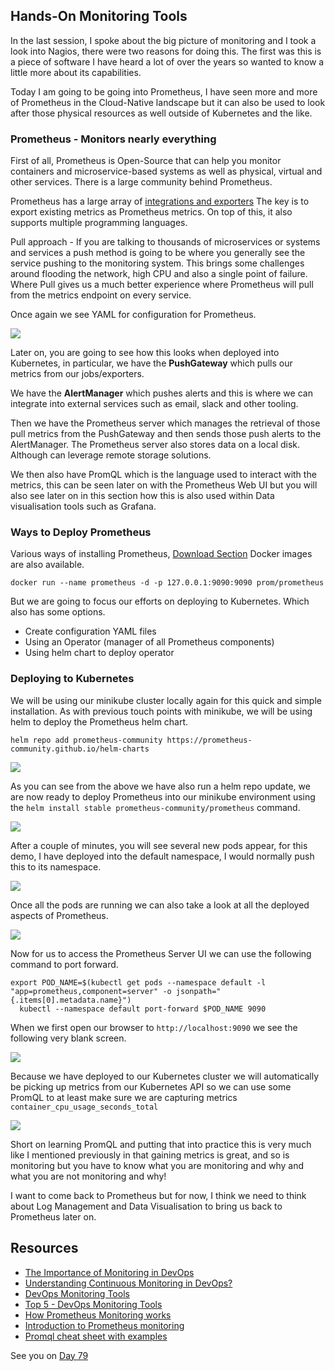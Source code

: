 ## Hands-On Monitoring Tools

In the last session, I spoke about the big picture of monitoring and I took a look into Nagios, there were two reasons for doing this. The first was this is a piece of software I have heard a lot of over the years so wanted to know a little more about its capabilities.

Today I am going to be going into Prometheus, I have seen more and more of Prometheus in the Cloud-Native landscape but it can also be used to look after those physical resources as well outside of Kubernetes and the like.

### Prometheus - Monitors nearly everything

First of all, Prometheus is Open-Source that can help you monitor containers and microservice-based systems as well as physical, virtual and other services. There is a large community behind Prometheus.

Prometheus has a large array of [integrations and exporters](https://prometheus.io/docs/instrumenting/exporters/) The key is to export existing metrics as Prometheus metrics. On top of this, it also supports multiple programming languages.

Pull approach - If you are talking to thousands of microservices or systems and services a push method is going to be where you generally see the service pushing to the monitoring system. This brings some challenges around flooding the network, high CPU and also a single point of failure. Where Pull gives us a much better experience where Prometheus will pull from the metrics endpoint on every service.

Once again we see YAML for configuration for Prometheus.

![](Images/Day78_Monitoring7.png)

Later on, you are going to see how this looks when deployed into Kubernetes, in particular, we have the **PushGateway** which pulls our metrics from our jobs/exporters.

We have the **AlertManager** which pushes alerts and this is where we can integrate into external services such as email, slack and other tooling.

Then we have the Prometheus server which manages the retrieval of those pull metrics from the PushGateway and then sends those push alerts to the AlertManager. The Prometheus server also stores data on a local disk. Although can leverage remote storage solutions.

We then also have PromQL which is the language used to interact with the metrics, this can be seen later on with the Prometheus Web UI but you will also see later on in this section how this is also used within Data visualisation tools such as Grafana.

### Ways to Deploy Prometheus

Various ways of installing Prometheus, [Download Section](https://prometheus.io/download/) Docker images are also available.

`docker run --name prometheus -d -p 127.0.0.1:9090:9090 prom/prometheus`

But we are going to focus our efforts on deploying to Kubernetes. Which also has some options.

- Create configuration YAML files
- Using an Operator (manager of all Prometheus components)
- Using helm chart to deploy operator

### Deploying to Kubernetes

We will be using our minikube cluster locally again for this quick and simple installation. As with previous touch points with minikube, we will be using helm to deploy the Prometheus helm chart.

`helm repo add prometheus-community https://prometheus-community.github.io/helm-charts`

![](Images/Day78_Monitoring1.png)

As you can see from the above we have also run a helm repo update, we are now ready to deploy Prometheus into our minikube environment using the `helm install stable prometheus-community/prometheus` command.

![](Images/Day78_Monitoring2.png)

After a couple of minutes, you will see several new pods appear, for this demo, I have deployed into the default namespace, I would normally push this to its namespace.

![](Images/Day78_Monitoring3.png)

Once all the pods are running we can also take a look at all the deployed aspects of Prometheus.

![](Images/Day78_Monitoring4.png)

Now for us to access the Prometheus Server UI we can use the following command to port forward.

```Shell
export POD_NAME=$(kubectl get pods --namespace default -l "app=prometheus,component=server" -o jsonpath="{.items[0].metadata.name}")
  kubectl --namespace default port-forward $POD_NAME 9090
```

When we first open our browser to `http://localhost:9090` we see the following very blank screen.

![](Images/Day78_Monitoring5.png)

Because we have deployed to our Kubernetes cluster we will automatically be picking up metrics from our Kubernetes API so we can use some PromQL to at least make sure we are capturing metrics `container_cpu_usage_seconds_total`

![](Images/Day78_Monitoring6.png)

Short on learning PromQL and putting that into practice this is very much like I mentioned previously in that gaining metrics is great, and so is monitoring but you have to know what you are monitoring and why and what you are not monitoring and why!

I want to come back to Prometheus but for now, I think we need to think about Log Management and Data Visualisation to bring us back to Prometheus later on.

## Resources

- [The Importance of Monitoring in DevOps](https://www.devopsonline.co.uk/the-importance-of-monitoring-in-devops/)
- [Understanding Continuous Monitoring in DevOps?](https://medium.com/devopscurry/understanding-continuous-monitoring-in-devops-f6695b004e3b)
- [DevOps Monitoring Tools](https://www.youtube.com/watch?v=Zu53QQuYqJ0)
- [Top 5 - DevOps Monitoring Tools](https://www.youtube.com/watch?v=4t71iv_9t_4)
- [How Prometheus Monitoring works](https://www.youtube.com/watch?v=h4Sl21AKiDg)
- [Introduction to Prometheus monitoring](https://www.youtube.com/watch?v=5o37CGlNLr8)
- [Promql cheat sheet with examples](https://www.containiq.com/post/promql-cheat-sheet-with-examples)

See you on [Day 79](day79.md)
